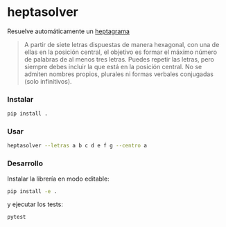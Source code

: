# heptasolver

Resuelve automáticamente un [heptagrama](https://elpais.com/juegos/heptagrama/)

> A partir de siete letras dispuestas de manera hexagonal, con una de ellas en la 
posición central, el objetivo es formar el máximo número de palabras de al menos tres letras.
Puedes repetir las letras, pero siempre debes incluir la que está en la posición central. 
No se admiten nombres propios, plurales ni formas verbales conjugadas (solo infinitivos). 

### Instalar

```sh
pip install .
```

### Usar

```sh
heptasolver --letras a b c d e f g --centro a
```

### Desarrollo

Instalar la librería en modo editable:

```sh
pip install -e .
```

y ejecutar los tests:

```sh
pytest
```
